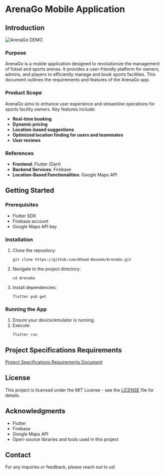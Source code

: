 # ArenaGo Mobile Application

## Introduction
![ArenaGo DEMO](https://github.com/Ahmad-Waseem/ArenaGo/blob/main/assets/arenaGo-gif.gif?raw=true)

### Purpose
ArenaGo is a mobile application designed to revolutionize the management of futsal and sports arenas. It provides a user-friendly platform for owners, admins, and players to efficiently manage and book sports facilities. This document outlines the requirements and features of the ArenaGo app.

### Product Scope
ArenaGo aims to enhance user experience and streamline operations for sports facility owners. Key features include:
- **Real-time booking**
- **Dynamic pricing**
- **Location-based suggestions**
- **Optimized location finding for users and teammates**
- **User reviews**

### References
- **Frontend**: Flutter (Dart)
- **Backend Services**: Firebase
- **Location-Based Functionalities**: Google Maps API

## Getting Started


### Prerequisites
- Flutter SDK
- Firebase account
- Google Maps API key

### Installation
1. Clone the repository:
   ```
   git clone https://github.com/Ahmad-Waseem/ArenaGo.git
   ```
2. Navigate to the project directory:
   ```
   cd ArenaGo
   ```
3. Install dependencies:
   ```
   flutter pub get
   ```

### Running the App
1. Ensure your device/emulator is running.
2. Execute:
   ```
   flutter run
   ```
## Project Specifications Requirements
[Project Specifications Requirements Document](docs/SRS.pdf)


## License
This project is licensed under the MIT License - see the [LICENSE](LICENSE) file for details.

## Acknowledgments
- Flutter
- Firebase
- Google Maps API
- Open-source libraries and tools used in this project

## Contact
For any inquiries or feedback, please reach out to us!
